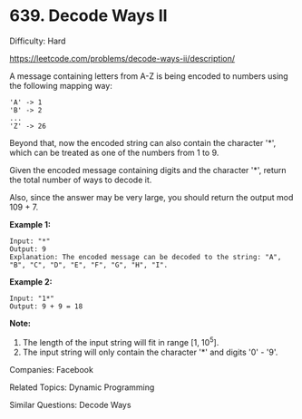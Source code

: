 # 639. Decode Ways II

Difficulty: Hard

https://leetcode.com/problems/decode-ways-ii/description/

A message containing letters from A-Z is being encoded to numbers using the following mapping way:
```
'A' -> 1
'B' -> 2
...
'Z' -> 26
```
Beyond that, now the encoded string can also contain the character '*', which can be treated as one of the numbers from 1 to 9.

Given the encoded message containing digits and the character '*', return the total number of ways to decode it.

Also, since the answer may be very large, you should return the output mod 109 + 7.

**Example 1:**
```
Input: "*"
Output: 9
Explanation: The encoded message can be decoded to the string: "A", "B", "C", "D", "E", "F", "G", "H", "I".
```
**Example 2:**
```
Input: "1*"
Output: 9 + 9 = 18
```
**Note:**
1. The length of the input string will fit in range [1, 10<sup>5</sup>].
2. The input string will only contain the character '*' and digits '0' - '9'.

Companies: Facebook

Related Topics: Dynamic Programming

Similar Questions: Decode Ways
